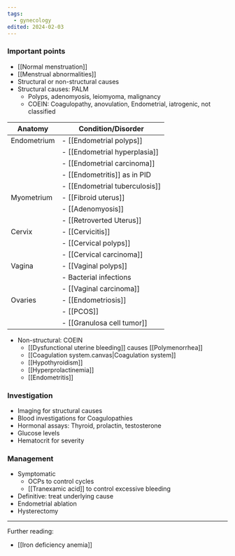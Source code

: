 ```yaml
---
tags:
  - gynecology
edited: 2024-02-03
---
```

### Important points
- [[Normal menstruation]] 
- [[Menstrual abnormalities]] 
- Structural or non-structural causes
- Structural causes: PALM
	- Polyps, adenomyosis, leiomyoma, malignancy
	- COEIN: Coagulopathy, anovulation, Endometrial, iatrogenic, not classified 

| Anatomy     | Condition/Disorder             |
| ----------- | ------------------------------ |
| Endometrium | - [[Endometrial polyps]]       |
|             | - [[Endometrial hyperplasia]]  |
|             | - [[Endometrial carcinoma]]    |
|             | - [[Endometritis]] as in PID   |
|             | - [[Endometrial tuberculosis]] |
| Myometrium  | - [[Fibroid uterus]]           |
|             | - [[Adenomyosis]]              |
|             | - [[Retroverted Uterus]]       |
| Cervix      | - [[Cervicitis]]               |
|             | - [[Cervical polyps]]          |
|             | - [[Cervical carcinoma]]       |
| Vagina      | - [[Vaginal polyps]]           |
|             | - Bacterial infections         |
|             | - [[Vaginal carcinoma]]        |
| Ovaries     | - [[Endometriosis]]            |
|             | - [[PCOS]]                     |
|             | - [[Granulosa cell tumor]]     |

- Non-structural: COEIN
	- [[Dysfunctional uterine bleeding]]  causes [[Polymenorrhea]] 
	- [[Coagulation system.canvas|Coagulation system]]
	- [[Hypothyroidism]]
	- [[Hyperprolactinemia]]
	- [[Endometritis]] 

### Investigation
- Imaging for structural causes
- Blood investigations for Coagulopathies
- Hormonal assays: Thyroid, prolactin, testosterone
- Glucose levels
- Hematocrit for severity

### Management
- Symptomatic
	- OCPs to control cycles
	- [[Tranexamic acid]] to control excessive bleeding
- Definitive: treat underlying cause
- Endometrial ablation
- Hysterectomy

---
Further reading:
- [[Iron deficiency anemia]]
